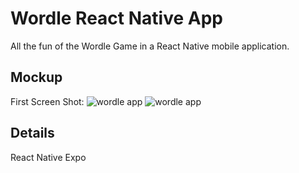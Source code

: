 # Wordle React Native App
All the fun of the Wordle Game in a React Native mobile application.

## Mockup
First Screen Shot:
![wordle app](https://reactnative-assets.s3.amazonaws.com/wordle-app.png)
![wordle app](https://reactnative-assets.s3.amazonaws.com/wordle-app1.png)

## Details

React Native
Expo